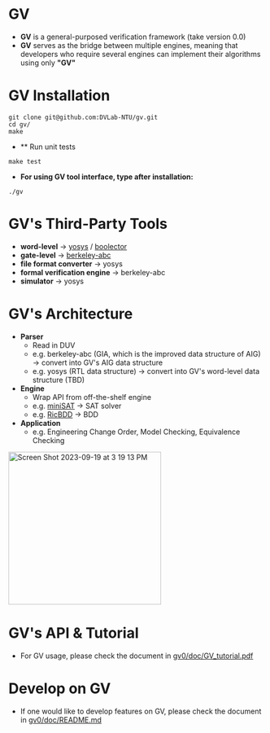 # GV
- **GV** is a general-purposed verification framework (take version 0.0)
- **GV** serves as the bridge between multiple engines, meaning that developers who require several engines can implement their algorithms using only **"GV"**

# GV Installation
```bash=
git clone git@github.com:DVLab-NTU/gv.git
cd gv/
make
```
- ** Run unit tests
```bash=
make test
```

- **For using GV tool interface, type after installation:**
```bash=
./gv
```

# GV's Third-Party Tools
- **word-level** -> [yosys](https://github.com/YosysHQ/yosys) / [boolector](https://github.com/Boolector/boolector)
- **gate-level** -> [berkeley-abc](https://github.com/berkeley-abc/abc) 
- **file format converter** -> yosys
- **formal verification engine** -> berkeley-abc 
- **simulator** -> yosys 

# GV's Architecture
- **Parser**
  - Read in DUV 
  - e.g. berkeley-abc (GIA, which is the improved data structure of AIG) -> convert into GV's AIG data structure
  - e.g. yosys (RTL data structure) -> convert into GV's word-level data structure (TBD)
- **Engine**
  - Wrap API from off-the-shelf engine
  - e.g. [miniSAT](https://github.com/niklasso/minisat) -> SAT solver 
  - e.g. [RicBDD](https://github.com/ric2k1/RicBDD) -> BDD
- **Application**
  - e.g. Engineering Change Order, Model Checking, Equivalence Checking
<img width="300" alt="Screen Shot 2023-09-19 at 3 19 13 PM" src="https://github.com/ric2k1/gv0/assets/45988775/19ea0c69-2bc5-4646-bb06-bd3f7b29a119">

# GV's API & Tutorial
- For GV usage, please check the document in [gv0/doc/GV_tutorial.pdf](https://github.com/ric2k1/gv0/tree/main/doc) 

# Develop on GV
- If one would like to develop features on GV, please check the document in [gv0/doc/README.md](https://github.com/ric2k1/gv0/tree/main/doc) 
